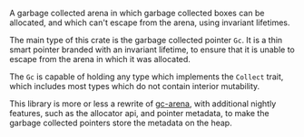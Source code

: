 A garbage collected arena in which garbage collected boxes can be allocated, and
which can't escape from the arena, using invariant lifetimes.

The main type of this crate is the garbage collected pointer `Gc`. It is a thin
smart pointer branded with an invariant lifetime, to ensure that it is unable to
escape from the arena in which it was allocated.

The `Gc` is capable of holding any type which implements the `Collect` trait,
which includes most types which do not contain interior mutability.

This library is more or less a rewrite of
[gc-arena](https://lib.rs/crates/gc-arena), with additional nightly features,
such as the allocator api, and pointer metadata, to make the garbage collected
pointers store the metadata on the heap.
